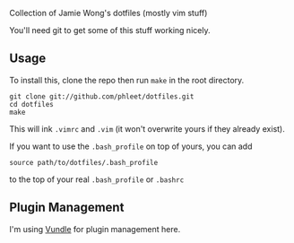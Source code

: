 Collection of Jamie Wong's dotfiles (mostly vim stuff)

You'll need git to get some of this stuff working nicely.

Usage
-----

To install this, clone the repo then run `make` in the root directory.

    git clone git://github.com/phleet/dotfiles.git
    cd dotfiles
    make

This will ink `.vimrc` and `.vim` (it won't overwrite yours if they already exist).

If you want to use the `.bash_profile` on top of yours, you can add

    source path/to/dotfiles/.bash_profile

to the top of your real `.bash_profile` or `.bashrc`

Plugin Management
-----------------

I'm using [Vundle][] for plugin management here.

[Vundle]: https://github.com/gmarik/vundle
